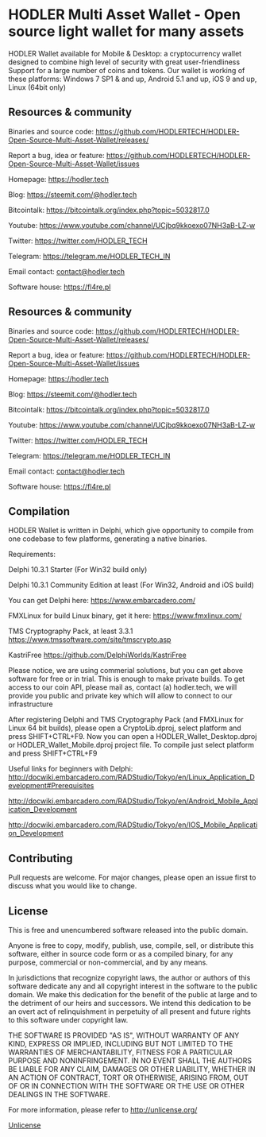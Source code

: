# HODLER Multi Asset Wallet - Open source light wallet for many assets

HODLER Wallet available for Mobile & Desktop: a cryptocurrency wallet designed to combine high level of security with great user-friendliness
Support for a large number of coins and tokens. Our wallet is working of these platforms:
Windows 7 SP1 & and up, Android 5.1 and up, iOS 9 and up, Linux (64bit only)

## Resources & community

Binaries and source code: https://github.com/HODLERTECH/HODLER-Open-Source-Multi-Asset-Wallet/releases/

Report a bug, idea or feature: https://github.com/HODLERTECH/HODLER-Open-Source-Multi-Asset-Wallet/issues

Homepage: https://hodler.tech

Blog: https://steemit.com/@hodler.tech

Bitcointalk: https://bitcointalk.org/index.php?topic=5032817.0

Youtube: https://www.youtube.com/channel/UCjbq9kkoexo07NH3aB-LZ-w

Twitter: https://twitter.com/HODLER_TECH

Telegram: https://telegram.me/HODLER_TECH_IN

Email contact: contact@hodler.tech

Software house: https://fl4re.pl

## Resources & community

Binaries and source code: https://github.com/HODLERTECH/HODLER-Open-Source-Multi-Asset-Wallet/releases/

Report a bug, idea or feature: https://github.com/HODLERTECH/HODLER-Open-Source-Multi-Asset-Wallet/issues

Homepage: https://hodler.tech

Blog: https://steemit.com/@hodler.tech

Bitcointalk: https://bitcointalk.org/index.php?topic=5032817.0

Youtube: https://www.youtube.com/channel/UCjbq9kkoexo07NH3aB-LZ-w

Twitter: https://twitter.com/HODLER_TECH

Telegram: https://telegram.me/HODLER_TECH_IN

Email contact: contact@hodler.tech

Software house: https://fl4re.pl

## Compilation 

HODLER Wallet is written in Delphi, which give opportunity to compile from one codebase to few platforms, generating a native binaries.

Requirements:

Delphi 10.3.1 Starter (For Win32 build only)

Delphi 10.3.1 Community Edition at least (For Win32, Android and iOS build)

You can get Delphi here: https://www.embarcadero.com/

FMXLinux for build Linux binary, get it here: https://www.fmxlinux.com/

TMS Cryptography Pack, at least 3.3.1 https://www.tmssoftware.com/site/tmscrypto.asp

KastriFree https://github.com/DelphiWorlds/KastriFree

Please notice, we are using commerial solutions, but you can get above software for free or in trial. This is enough to make private builds.
To get access to our coin API, please mail as, contact (a) hodler.tech, we will provide you public and private key which will allow to connect to our infrastructure

After registering Delphi and TMS Cryptography Pack (and FMXLinux for Linux 64 bit builds), please open a CryptoLib.dproj, select platform and press SHIFT+CTRL+F9.
Now you can open a HODLER_Wallet_Desktop.dproj or HODLER_Wallet_Mobile.dproj project file. To compile just select platform and press SHIFT+CTRL+F9

Useful links for beginners with Delphi:
http://docwiki.embarcadero.com/RADStudio/Tokyo/en/Linux_Application_Development#Prerequisites

http://docwiki.embarcadero.com/RADStudio/Tokyo/en/Android_Mobile_Application_Development

http://docwiki.embarcadero.com/RADStudio/Tokyo/en/IOS_Mobile_Application_Development




## Contributing
Pull requests are welcome. For major changes, please open an issue first to discuss what you would like to change.

## License

This is free and unencumbered software released into the public domain.

Anyone is free to copy, modify, publish, use, compile, sell, or
distribute this software, either in source code form or as a compiled
binary, for any purpose, commercial or non-commercial, and by any
means.

In jurisdictions that recognize copyright laws, the author or authors
of this software dedicate any and all copyright interest in the
software to the public domain. We make this dedication for the benefit
of the public at large and to the detriment of our heirs and
successors. We intend this dedication to be an overt act of
relinquishment in perpetuity of all present and future rights to this
software under copyright law.

THE SOFTWARE IS PROVIDED "AS IS", WITHOUT WARRANTY OF ANY KIND,
EXPRESS OR IMPLIED, INCLUDING BUT NOT LIMITED TO THE WARRANTIES OF
MERCHANTABILITY, FITNESS FOR A PARTICULAR PURPOSE AND NONINFRINGEMENT.
IN NO EVENT SHALL THE AUTHORS BE LIABLE FOR ANY CLAIM, DAMAGES OR
OTHER LIABILITY, WHETHER IN AN ACTION OF CONTRACT, TORT OR OTHERWISE,
ARISING FROM, OUT OF OR IN CONNECTION WITH THE SOFTWARE OR THE USE OR
OTHER DEALINGS IN THE SOFTWARE.

For more information, please refer to <http://unlicense.org/>


[Unlicense](http://unlicense.org/)
